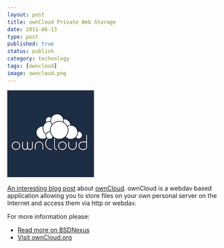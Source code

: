 ```yaml
--- 
layout: post 
title: ownCloud Private Web Storage
date: 2011-06-13
type: post 
published: true 
status: publish
category: technology
tags: [owncloud]
image: owncloud.png
---
```


<a href="http://owncloud.org/"><img src="/assets/owncloud.png" class="image-right" alt="ownCloud Logo"></a>

[An interesting blog post][BSDNexus] about [ownCloud][ownCloud]. 
ownCloud is a webdav based application allowing you to
store files on your own personal server on the Internet and access them
via http or webdav.

<!--more-->

For more information please:

  * [Read more on BSDNexus][BSDNexus]
  * [Visit ownCloud.org][ownCloud]

[BSDNexus]: http://www.bsdnexus.com/blog/articles/owncloud-private-web-storage
[ownCloud]: http://owncloud.org/
